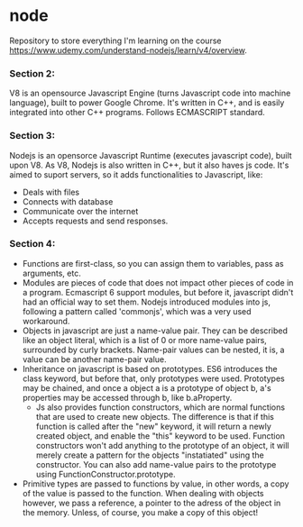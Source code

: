 # node
Repository to store everything I'm learning on the course https://www.udemy.com/understand-nodejs/learn/v4/overview.

### Section 2:

V8 is an opensource Javascript Engine (turns Javascript code into machine language), built to power Google Chrome.
It's written in C++, and is easily integrated into other C++ programs.
Follows ECMASCRIPT standard.

### Section 3:

Nodejs is an opensorce Javascript Runtime (executes javascript code), built upon V8. As V8, Nodejs is also written in C++, but it also haves js code. It's aimed to suport servers, so it adds functionalities to Javascript, like:
* Deals with files
* Connects with database
* Communicate over the internet
* Accepts requests and send responses.

### Section 4:

* Functions are first-class, so you can assign them to variables, pass as arguments, etc.
* Modules are pieces of code that does not impact other pieces of code in a program. Ecmascript 6 support modules, but before it, javascript didn't had an official way to set them. Nodejs introduced modules into js, following a pattern called 'commonjs', which was a very used workaround.
* Objects in javascript are just a name-value pair. They can be described like an object literal, which is a list of 0 or more name-value pairs, surrounded by curly brackets. Name-pair values can be nested, it is, a value can be another name-pair value.
* Inheritance on javascript is based on prototypes. ES6 introduces the class keyword, but before that, only prototypes were used. Prototypes may be chained, and once a object a is a prototype of object b, a's properties may be accessed through b, like b.aProperty.
    * Js also provides function constructors, which are normal functions that are used to create new objects. The difference is that if this function is called after the "new" keyword, it will return a newly created object, and enable the "this" keyword to be used. Function constructors won't add anything to the prototype of an object, it will merely create a pattern for the objects "instatiated" using the constructor. You can also add name-value pairs to the prototype using FunctionConstructor.prototype.
* Primitive types are passed to functions by value, in other words, a copy of the value is passed to the function. When dealing with objects however, we pass a reference, a pointer to the adress of the object in the memory. Unless, of course, you make a copy of this object!
